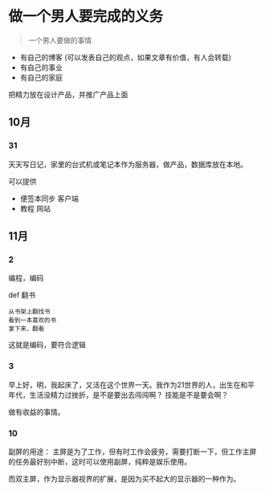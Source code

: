 # 做一个男人要完成的义务

> 一个男人要做的事情

- 有自己的博客 (可以发表自己的观点，如果文章有价值，有人会转载)
- 有自己的事业
- 有自己的家庭



把精力放在设计产品，并推广产品上面

## 10月

### 31

天天写日记，家里的台式机或笔记本作为服务器，做产品，数据库放在本地。


 可以提供 
- 便签本同步 客户端
- 教程 网站


## 11月

### 2

编程，编码

def 翻书

    从书架上翻找书
    看到一本喜欢的书
    拿下来，翻看

这就是编码，要符合逻辑

### 3

早上好，明，我起床了，又活在这个世界一天。我作为21世界的人，出生在和平年代，生活没精力过挫折，是不是要出去闯闯啊？
技能是不是要会啊？

做有收益的事情。

### 10 

副屏的用途： 主屏是为了工作，但有时工作会疲劳，需要打断一下，但工作主屏的任务最好别中断，这时可以使用副屏，纯粹是娱乐使用。

而双主屏，作为显示器视界的扩展，是因为买不起大的显示器的一种作为。
